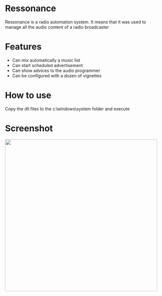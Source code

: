 <h1>Ressonance</h1>
Ressonance is a radio automation system. It means that it was used to manage all the audio content of a radio broadcaster

<h1>Features</h1>
<ul>
  <li>Can mix automatically a music list</li>
  <li>Can start scheduled advertisement</li>
  <li>Can show advices to the audio programmer</li>
  <li>Can be configured with a dozen of vignettes</li>
</ul>

<h1>How to use</h1>
Copy the dll files to the c:\windows\system folder and execute

<h1>Screenshot</h1>
<img src="http://casadasfestasjf.com/others/imagem2.jpg" width=500></img>
